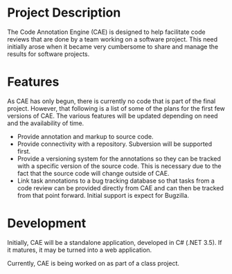 # Project Description #
The Code Annotation Engine (CAE) is designed to help facilitate code reviews that are done by a team working on a software project.  This need initially arose when it became very cumbersome to share and manage the results for software projects.

# Features #
As CAE has only begun, there is currently no code that is part of the final project.  However, that following is a list of some of the plans for the first few versions of CAE.  The various features will be updated depending on need and the availability of time.

  * Provide annotation and markup to source code.
  * Provide connectivity with a repository.  Subversion will be supported first.
  * Provide a versioning system for the annotations so they can be tracked with a specific version of the source code.  This is necessary due to the fact that the source code will change outside of CAE.
  * Link task annotations to a bug tracking database so that tasks from a code review can be provided directly from CAE and can then be tracked from that point forward.  Initial support is expect for Bugzilla.

# Development #
Initially, CAE will be a standalone application, developed in C# (.NET 3.5).  If it matures, it may be turned into a web application.

Currently, CAE is being worked on as part of a class project.